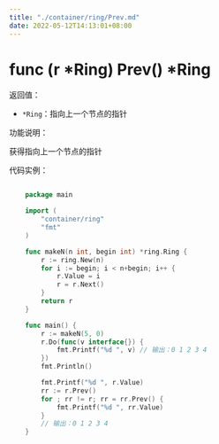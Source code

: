 ```yaml
---
title: "./container/ring/Prev.md"
date: 2022-05-12T14:13:01+08:00
---
```

# func (r *Ring) Prev() *Ring

返回值：

- `*Ring`：指向上一个节点的指针

功能说明：

获得指向上一个节点的指针

代码实例：

```go

	package main

	import (
		"container/ring"
		"fmt"
	)

	func makeN(n int, begin int) *ring.Ring {
		r := ring.New(n)
		for i := begin; i < n+begin; i++ {
			r.Value = i
			r = r.Next()
		}
		return r
	}

	func main() {
		r := makeN(5, 0)
		r.Do(func(v interface{}) {
			fmt.Printf("%d ", v) // 输出：0 1 2 3 4 
		})
		fmt.Println()

		fmt.Printf("%d ", r.Value)
		rr := r.Prev()
		for ; rr != r; rr = rr.Prev() {
			fmt.Printf("%d ", rr.Value)
		}
		// 输出：0 1 2 3 4 
	}

```

